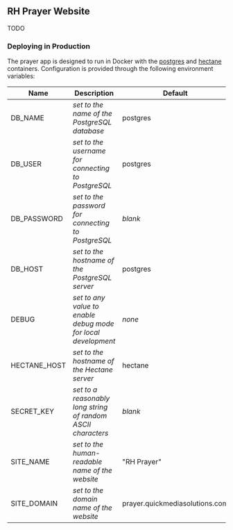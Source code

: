 ## RH Prayer Website

TODO

### Deploying in Production

The prayer app is designed to run in Docker with the [postgres](https://hub.docker.com/_/postgres) and [hectane](https://hub.docker.com/r/hectane/hectane) containers. Configuration is provided through the following environment variables:

Name | Description | Default
--- | --- | ---
DB_NAME | *set to the name of the PostgreSQL database* | postgres
DB_USER | *set to the username for connecting to PostgreSQL* | postgres
DB_PASSWORD | *set to the password for connecting to PostgreSQL* | *blank*
DB_HOST | *set to the hostname of the PostgreSQL server* | postgres
DEBUG | *set to any value to enable debug mode for local development* | *none*
HECTANE_HOST | *set to the hostname of the Hectane server* | hectane
SECRET_KEY | *set to a reasonably long string of random ASCII characters* | *blank*
SITE_NAME | *set to the human-readable name of the website* | "RH Prayer"
SITE_DOMAIN | *set to the domain name of the website* | prayer.quickmediasolutions.com
